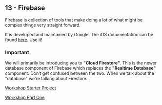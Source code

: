 ## 13 - Firebase

Firebase is collection of tools that make doing a lot of what might be complex things very straight forward. 

It is developed and maintained by Google. The iOS documentation can be found [here](https://firebase.google.com/docs/ios/setup?authuser=0). Use it!

### Important

We will primarily be introducing you to **"Cloud Firestore"**. This is the newer database component of Firebase which replaces the **"Realtime Database"** component. Don't get confused between the two. When we talk about the "database" we're talking about Firestore. 

[Workshop Starter Project](https://github.com/KyleGoslan/Digital-Media-Design/raw/master/Completed%20Demos/Buddy%20Watch%20Starter.zip)

[Workshop Part One](https://github.com/KyleGoslan/Digital-Media-Design/raw/master/Completed%20Demos/Buddy%20Watch%20Part%20One.zip)

